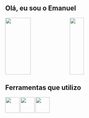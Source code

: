 ## Olá, eu sou o Emanuel

<div>
  <img align="left" width="40%" height="180em" src="https://github-readme-stats.vercel.app/api/top-langs/?username=Emanuel-DSC&layout=compact&theme=prussian"/>
  <img align="center" width="30%" height="180em" src="https://media.giphy.com/media/E89xxATM4iZoPdr6Tb/giphy.gif"/> 
</div>
 
 ## Ferramentas que utilizo

  <img align="left" height="50" width="45" src="https://cdn.jsdelivr.net/gh/devicons/devicon/icons/flutter/flutter-original.svg">
  <img align="left" height="50" width="45" src="https://cdn.jsdelivr.net/gh/devicons/devicon/icons/dart/dart-original.svg">
  <img align="left" height="50" width="45" src="https://cdn.jsdelivr.net/gh/devicons/devicon/icons/vscode/vscode-original.svg">
 
 
  

